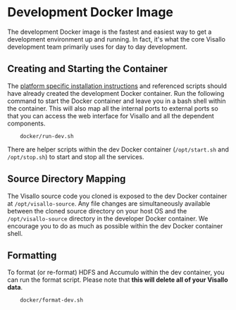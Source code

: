 # Development Docker Image

The development Docker image is the fastest and easiest way to get a development environment up and running. In fact, it's what the core Visallo development team primarily uses for day to day development.

## Creating and Starting the Container

The [platform specific installation instructions](development-environment.md) and referenced scripts should have already created the development Docker container. Run the following command to start the Docker container and leave you in a bash shell within the container. This will also map all the internal ports to external ports so that you can access the web interface for Visallo and all the dependent components.

        docker/run-dev.sh

There are helper scripts within the dev Docker container (`/opt/start.sh` and `/opt/stop.sh`) to start and stop all the services.

## Source Directory Mapping

The Visallo source code you cloned is exposed to the dev Docker container at `/opt/visallo-source`. Any file changes are simultaneously available between the cloned source directory on your host OS and the `/opt/visallo-source` directory in the developer Docker container. We encourage you to do as much as possible within the dev Docker container shell.

## Formatting

To format (or re-format) HDFS and Accumulo within the dev container, you can run the format script. Please note that **this will delete all of your Visallo data**.

        docker/format-dev.sh
